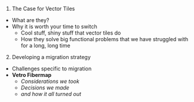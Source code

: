 1. The Case for Vector Tiles
  * What are they?
  * Why it is worth your time to switch
    - Cool stuff, shiny stuff that vector tiles do
    - How they solve big functional problems that we have struggled with for a long, long time

2. Developing a migration strategy
  * Challenges specific to migration
  * **Vetro Fibermap**
    - _Considerations we took_
    - _Decisions we made_
    - _and how it all turned out_
